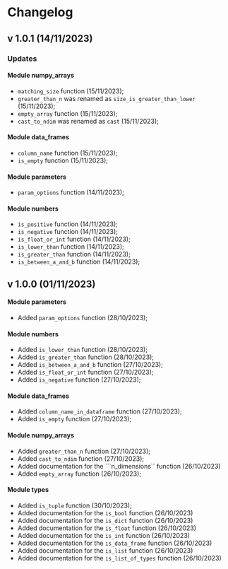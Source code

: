 # Changelog


## v 1.0.1 (14/11/2023)

### Updates

#### Module numpy_arrays
- ``matching_size`` function (15/11/2023);
- ``greater_than_n`` was renamed as ``size_is_greater_than_lower`` (15/11/2023);
- ``empty_array`` function (15/11/2023);
- ``cast_to_ndim`` was renamed as ``cast`` (15/11/2023);


#### Module data_frames
- ``column_name`` function (15/11/2023);
- ``is_empty`` function (15/11/2023);

#### Module parameters
- ``param_options`` function (14/11/2023);

#### Module numbers
- ``is_positive`` function (14/11/2023);
- ``is_negative`` function (14/11/2023);
- ``is_float_or_int`` function (14/11/2023);
- ``is_lower_than`` function (14/11/2023);
- ``is_greater_than`` function (14/11/2023);
- ``is_between_a_and_b`` function (14/11/2023);


## v 1.0.0 (01/11/2023)

#### Module parameters
- Added ``param_options`` function (28/10/2023);


#### Module numbers
- Added ``is_lower_than`` function (28/10/2023);
- Added ``is_greater_than`` function (28/10/2023);
- Added ``is_between_a_and_b`` function (27/10/2023);
- Added ``is_float_or_int`` function (27/10/2023);
- Added ``is_negative`` function (27/10/2023);




#### Module data_frames
- Added ``column_name_in_dataframe`` function (27/10/2023);
- Added ``is_empty`` function (27/10/2023);

#### Module numpy_arrays
- Added ``greater_than_n`` function (27/10/2023);
- Added ``cast_to_ndim`` function (27/10/2023);
- Added documentation for the ```n_dimensions`` function (26/10/2023)
- Added ``empty_array`` function (26/10/2023);


#### Module types 
- Added ``is_tuple`` function (30/10/2023);
- Added documentation for the ```is_bool``` function (26/10/2023)
- Added documentation for the ```is_dict``` function (26/10/2023)
- Added documentation for the ```is_float``` function (26/10/2023)
- Added documentation for the ```is_int``` function (26/10/2023)
- Added documentation for the ```is_data_frame``` function (26/10/2023)
- Added documentation for the ```is_list``` function (26/10/2023)
- Added documentation for the ```is_list_of_types``` function (26/10/2023)








